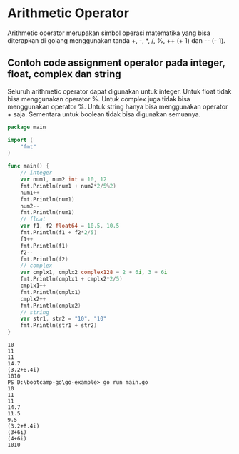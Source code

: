 # Arithmetic Operator

Arithmetic operator merupakan simbol operasi matematika yang bisa diterapkan di golang menggunakan tanda +, -, \*, /, %, ++ (+ 1) dan -- (- 1).

## Contoh code assignment operator pada integer, float, complex dan string

Seluruh arithmetic operator dapat digunakan untuk integer. Untuk float tidak bisa menggunakan operator %. Untuk complex juga tidak bisa menggunakan operator %. Untuk string hanya bisa menggunakan operator + saja.  Sementara untuk boolean tidak bisa digunakan semuanya.

```go
package main

import (
	"fmt"
)

func main() {
    // integer
    var num1, num2 int = 10, 12
	fmt.Println(num1 + num2*2/5%2)
	num1++
    fmt.Println(num1)
	num2--
    fmt.Println(num1)
    // float
    var f1, f2 float64 = 10.5, 10.5
	fmt.Println(f1 + f2*2/5)
	f1++
	fmt.Println(f1)
	f2--
	fmt.Println(f2)
    // complex
	var cmplx1, cmplx2 complex128 = 2 + 6i, 3 + 6i
	fmt.Println(cmplx1 + cmplx2*2/5)
	cmplx1++
	fmt.Println(cmplx1)
	cmplx2++
	fmt.Println(cmplx2)
    // string
    var str1, str2 = "10", "10"
	fmt.Println(str1 + str2)
}

```

```
10
11
11
14.7
(3.2+8.4i)
1010
PS D:\bootcamp-go\go-example> go run main.go
10
11
11
14.7
11.5
9.5
(3.2+8.4i)
(3+6i)
(4+6i)
1010
```
